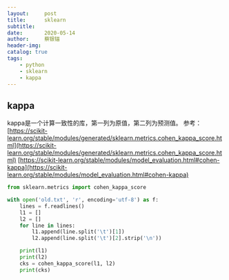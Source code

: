 ```yaml
---
layout:     post
title:      sklearn
subtitle:   
date:       2020-05-14
author:     蔡银锚
header-img:
catalog: true
tags:
    - python
    - sklearn
    - kappa
---
```


## kappa

kappa是一个计算一致性的库，第一列为原值，第二列为预测值。
参考：[https://scikit-learn.org/stable/modules/generated/sklearn.metrics.cohen_kappa_score.html](https://scikit-learn.org/stable/modules/generated/sklearn.metrics.cohen_kappa_score.html)
[https://scikit-learn.org/stable/modules/model_evaluation.html#cohen-kappa](https://scikit-learn.org/stable/modules/model_evaluation.html#cohen-kappa)

```python
from sklearn.metrics import cohen_kappa_score

with open('old.txt', 'r', encoding='utf-8') as f:
    lines = f.readlines()
    l1 = []
    l2 = []
    for line in lines:
        l1.append(line.split('\t')[1])
        l2.append(line.split('\t')[2].strip('\n'))

    print(l1)
    print(l2)
    cks = cohen_kappa_score(l1, l2)
    print(cks)
```

